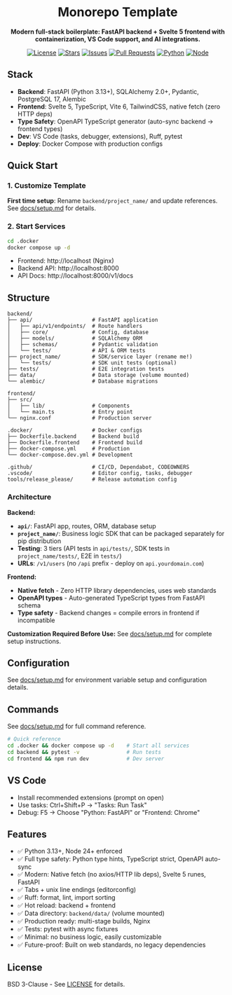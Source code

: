 <div align="center">

# Monorepo Template

**Modern full-stack boilerplate: FastAPI backend + Svelte 5 frontend with containerization, VS Code support, and AI integrations.**

[![License](https://img.shields.io/github/license/nokodo-labs/monorepo-template)](LICENSE)
[![Stars](https://img.shields.io/github/stars/nokodo-labs/monorepo-template?style=social)](https://github.com/nokodo-labs/monorepo-template/stargazers)
[![Issues](https://img.shields.io/github/issues/nokodo-labs/monorepo-template)](https://github.com/nokodo-labs/monorepo-template/issues)
[![Pull Requests](https://img.shields.io/github/issues-pr/nokodo-labs/monorepo-template)](https://github.com/nokodo-labs/monorepo-template/pulls)
[![Python](https://img.shields.io/badge/python-3.13+-blue.svg)](https://www.python.org/downloads/)
[![Node](https://img.shields.io/badge/node-24+-green.svg)](https://nodejs.org/)

</div>

## Stack

-   **Backend**: FastAPI (Python 3.13+), SQLAlchemy 2.0+, Pydantic, PostgreSQL 17, Alembic
-   **Frontend**: Svelte 5, TypeScript, Vite 6, TailwindCSS, native fetch (zero HTTP deps)
-   **Type Safety**: OpenAPI TypeScript generator (auto-sync backend → frontend types)
-   **Dev**: VS Code (tasks, debugger, extensions), Ruff, pytest
-   **Deploy**: Docker Compose with production configs

## Quick Start

### 1. Customize Template

**First time setup**: Rename `backend/project_name/` and update references. See [docs/setup.md](docs/setup.md) for details.

### 2. Start Services

```bash
cd .docker
docker compose up -d
```

-   Frontend: http://localhost (Nginx)
-   Backend API: http://localhost:8000
-   API Docs: http://localhost:8000/v1/docs

## Structure

```
backend/
├── api/                   # FastAPI application
│   ├── api/v1/endpoints/  # Route handlers
│   ├── core/              # Config, database
│   ├── models/            # SQLAlchemy ORM
│   ├── schemas/           # Pydantic validation
│   └── tests/             # API & ORM tests
├── project_name/          # SDK/service layer (rename me!)
│   └── tests/             # SDK unit tests (optional)
├── tests/                 # E2E integration tests
├── data/                  # Data storage (volume mounted)
└── alembic/               # Database migrations

frontend/
├── src/
│   ├── lib/               # Components
│   └── main.ts            # Entry point
└── nginx.conf             # Production server

.docker/                   # Docker configs
├── Dockerfile.backend     # Backend build
├── Dockerfile.frontend    # Frontend build
├── docker-compose.yml     # Production
└── docker-compose.dev.yml # Development

.github/                   # CI/CD, Dependabot, CODEOWNERS
.vscode/                   # Editor config, tasks, debugger
tools/release_please/      # Release automation config
```

### Architecture

**Backend:**

-   **`api/`**: FastAPI app, routes, ORM, database setup
-   **`project_name/`**: Business logic SDK that can be packaged separately for pip distribution
-   **Testing**: 3 tiers (API tests in `api/tests/`, SDK tests in `project_name/tests/`, E2E in `tests/`)
-   **URLs**: `/v1/users` (no `/api` prefix - deploy on `api.yourdomain.com`)

**Frontend:**

-   **Native fetch** - Zero HTTP library dependencies, uses web standards
-   **OpenAPI types** - Auto-generated TypeScript types from FastAPI schema
-   **Type safety** - Backend changes = compile errors in frontend if incompatible

**Customization Required Before Use:** See [docs/setup.md](docs/setup.md) for complete setup instructions.

## Configuration

See [docs/setup.md](docs/setup.md) for environment variable setup and configuration details.

## Commands

See [docs/setup.md](docs/setup.md) for full command reference.

```bash
# Quick reference
cd .docker && docker compose up -d    # Start all services
cd backend && pytest -v               # Run tests
cd frontend && npm run dev            # Dev server
```

## VS Code

-   Install recommended extensions (prompt on open)
-   Use tasks: Ctrl+Shift+P → "Tasks: Run Task"
-   Debug: F5 → Choose "Python: FastAPI" or "Frontend: Chrome"

## Features

-   ✅ Python 3.13+, Node 24+ enforced
-   ✅ Full type safety: Python type hints, TypeScript strict, OpenAPI auto-sync
-   ✅ Modern: Native fetch (no axios/HTTP lib deps), Svelte 5 runes, FastAPI
-   ✅ Tabs + unix line endings (editorconfig)
-   ✅ Ruff: format, lint, import sorting
-   ✅ Hot reload: backend + frontend
-   ✅ Data directory: `backend/data/` (volume mounted)
-   ✅ Production ready: multi-stage builds, Nginx
-   ✅ Tests: pytest with async fixtures
-   ✅ Minimal: no business logic, easily customizable
-   ✅ Future-proof: Built on web standards, no legacy dependencies

## License

BSD 3-Clause - See [LICENSE](LICENSE) for details.
